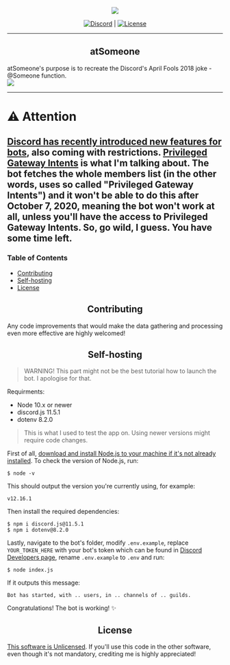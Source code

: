 <div align="center">
    <img src="https://i.imgur.com/RFcCwcj.png">

<a href="https://discord.gg/7vhD4KB">![Discord](https://img.shields.io/discord/661993788616474628?label=Join%20us%20on%20Discord&logo=discord&logoColor=ffffff)</a> | 
<a href="https://github.com/TheOnlyGhostwolf/atSomeone/blob/master/LICENSE">![License](https://img.shields.io/badge/License-Unlicense-brightgreen)</a>
</div>

---

<h2 align="center">atSomeone</h2>
atSomeone's purpose is to recreate the Discord's April Fools 2018 joke - @Someone function. 

<div aligh="center">
	<img src="https://i.imgur.com/oOYrgpC.png">
	</div>
	
---
# ⚠️ Attention

[Discord has recently introduced new features for bots](https://blog.discord.com/the-future-of-bots-on-discord-4e6e050ab52e), also coming with restrictions. [Privileged Gateway Intents](https://discordapp.com/developers/docs/topics/gateway#privileged-intents) is what I'm talking about. The bot fetches the whole members list (in the other words, uses so called "Privileged Gateway Intents") and it won't be able to do this after October 7, 2020, meaning the bot won't work at all, unless you'll have the access to Privileged Gateway Intents. So, go wild, I guess. You have some time left.
---

<h3>Table of Contents</h3>

- [Contributing](#contributing)
- [Self-hosting](#self-hosting)
- [License](#license)

<h2 align="center">Contributing</h2>
Any code improvements that would make the data gathering and processing even more effective are highly welcomed!

<h2 align="center">Self-hosting</h2>

> WARNING! This part might not be the best tutorial how to launch the bot. I apologise for that.

Requirments:
- Node 10.x or newer
- discord.js 11.5.1
- dotenv 8.2.0
> This is what I used to test the app on. Using newer versions might require code changes.

First of all, [download and install Node.js to your machine if it's not already installed](https://nodejs.org/en/download/). To check the version of Node.js, run:
```
$ node -v
```
This should output the version you're currently using, for example:
```
v12.16.1
```

Then install the required dependencies:
```
$ npm i discord.js@11.5.1
$ npm i dotenv@8.2.0
```

Lastly, navigate to the bot's folder, modify `.env.example`, replace `YOUR_TOKEN_HERE` with your bot's token which can be found in [Discord Developers page](https://discordapp.com/developers), rename `.env.example` to `.env` and run:
```
$ node index.js
```

If it outputs this message:
```
Bot has started, with .. users, in .. channels of .. guilds.
```

Congratulations! The bot is working! :sparkles:

<h2 align="center">License</h2>

[This software is Unlicensed](https://github.com/TheOnlyGhostwolf/atSomeone/blob/master/LICENSE). If you'll use this code in the other software, even though it's not mandatory, crediting me is highly appreciated!
